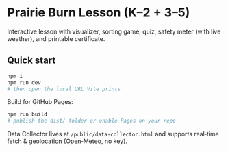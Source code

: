 # Prairie Burn Lesson (K–2 + 3–5)

Interactive lesson with visualizer, sorting game, quiz, safety meter (with live weather), and printable certificate.

## Quick start
```bash
npm i
npm run dev
# then open the local URL Vite prints
```
Build for GitHub Pages:
```bash
npm run build
# publish the dist/ folder or enable Pages on your repo
```

Data Collector lives at `/public/data-collector.html` and supports real‑time fetch & geolocation (Open‑Meteo, no key).
